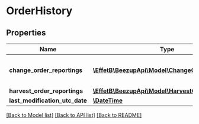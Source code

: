# OrderHistory

## Properties
Name | Type | Description | Notes
------------ | ------------- | ------------- | -------------
**change_order_reportings** | [**\EffetB\BeezupApi\Model\ChangeOrderReporting[]**](ChangeOrderReporting.md) | The list of change order operation | [optional] 
**harvest_order_reportings** | [**\EffetB\BeezupApi\Model\HarvestOrderReporting[]**](HarvestOrderReporting.md) |  | [optional] 
**last_modification_utc_date** | [**\DateTime**](\DateTime.md) |  | [optional] 

[[Back to Model list]](../README.md#documentation-for-models) [[Back to API list]](../README.md#documentation-for-api-endpoints) [[Back to README]](../README.md)


